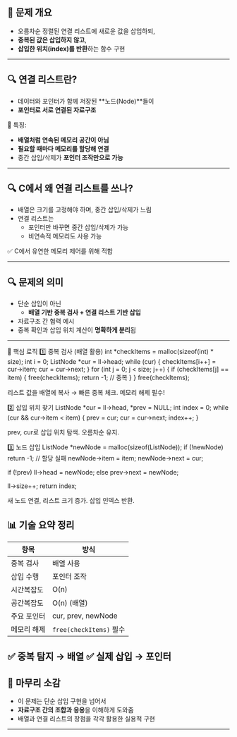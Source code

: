 ## 📌 문제 개요
- 오름차순 정렬된 연결 리스트에 새로운 값을 삽입하되,
- **중복된 값은 삽입하지 않고**,
- **삽입한 위치(index)를 반환**하는 함수 구현

---

## 🔍 연결 리스트란?
- 데이터와 포인터가 함께 저장된 **노드(Node)**들이
- **포인터로 서로 연결된 자료구조**

📌 특징:
- **배열처럼 연속된 메모리 공간이 아님**
- **필요할 때마다 메모리를 할당해 연결**
- 중간 삽입/삭제가 **포인터 조작만으로 가능**

---

## 🔍 C에서 왜 연결 리스트를 쓰나?
- 배열은 크기를 고정해야 하며, 중간 삽입/삭제가 느림
- 연결 리스트는
  - 포인터만 바꾸면 중간 삽입/삭제가 가능
  - 비연속적 메모리도 사용 가능

✅ C에서 유연한 메모리 제어를 위해 적합

---

## 🔍 문제의 의미
- 단순 삽입이 아닌
  - **배열 기반 중복 검사 + 연결 리스트 기반 삽입**
- 자료구조 간 협력 예시
- 중복 확인과 삽입 위치 계산이 **명확하게 분리**됨

---

🔹 핵심 로직
1️⃣ 중복 검사 (배열 활용)
int *checkItems = malloc(sizeof(int) * size);
int i = 0;
ListNode *cur = ll->head;
while (cur) {
    checkItems[i++] = cur->item;
    cur = cur->next;
}
for (int j = 0; j < size; j++) {
    if (checkItems[j] == item) {
        free(checkItems);
        return -1; // 중복
    }
}
free(checkItems);


리스트 값을 배열에 복사 → 빠른 중복 체크.
메모리 해제 필수!


2️⃣ 삽입 위치 찾기
ListNode *cur = ll->head, *prev = NULL;
int index = 0;
while (cur && cur->item < item) {
    prev = cur;
    cur = cur->next;
    index++;
}


prev, cur로 삽입 위치 탐색.
오름차순 유지.


3️⃣ 노드 삽입
ListNode *newNode = malloc(sizeof(ListNode));
if (!newNode) return -1; // 할당 실패
newNode->item = item;
newNode->next = cur;

if (!prev) ll->head = newNode;
else prev->next = newNode;

ll->size++;
return index;


새 노드 연결, 리스트 크기 증가.
삽입 인덱스 반환.

## 📊 기술 요약 정리
| 항목 | 방식 |
|------|------|
| 중복 검사 | 배열 사용 |
| 삽입 수행 | 포인터 조작 |
| 시간복잡도 | O(n) |
| 공간복잡도 | O(n) (배열) |
| 주요 포인터 | cur, prev, newNode |
| 메모리 해제 | `free(checkItems)` 필수 |

✅ 중복 탐지 → 배열
✅ 실제 삽입 → 포인터
---

## 💬 마무리 소감
- 이 문제는 단순 삽입 구현을 넘어서
- **자료구조 간의 조합과 응용**을 이해하게 도와줌
- 배열과 연결 리스트의 장점을 각각 활용한 실용적 구현

---
